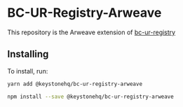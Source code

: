 # BC-UR-Registry-Arweave

This repository is the Arweave extension of [bc-ur-registry](https://github.com/KeystoneHQ/ur-registry)

## Installing

To install, run:

```bash
yarn add @keystonehq/bc-ur-registry-arweave
```

```bash
npm install --save @keystonehq/bc-ur-registry-arweave
```
